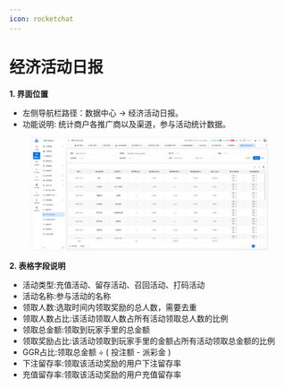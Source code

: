 ```yaml
---
icon: rocketchat
---
```


# 经济活动日报

**1. 界面位置**

* 左侧导航栏路径：数据中心 → 经济活动日报。
* 功能说明: 统计商户各推广商以及渠道，参与活动统计数据。

<figure><img src="../.gitbook/assets/image (43).png" alt=""><figcaption></figcaption></figure>

**2. 表格字段说明**

* 活动类型:充值活动、留存活动、召回活动、打码活动
* 活动名称:参与活动的名称
* 领取人数:选取时间内领取奖励的总人数，需要去重
* 领取人数占比:该活动领取人数占所有活动领取总人数的比例
* 领取总金额:领取到玩家手里的总金额
* 领取奖励占比:该活动领取到玩家手里的金额占所有活动领取总金额的比例
* GGR占比:领取总金额 ÷ ( 投注额 - 派彩金 )
* 下注留存率:领取该活动奖励的用户下注留存率
* 充值留存率:领取该活动奖励的用户充值留存率
